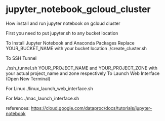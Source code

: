 # jupyter_notebook_gcloud_cluster

How install and run jupyter notebook on gcloud cluster

First you need to put jupyter.sh to any bucket location

To Install Jupyter Notebook and Anaconda Packages 
Replace YOUR_BUCKET_NAME with your bucket location
./create_cluster.sh

To SSH Tunnel 

./ssh_tunnel.sh
YOUR_PROJECT_NAME and YOUR_PROJECT_ZONE with your actual project_name and zone respectively
To Launch Web Interface (Open New Terminal)

For Linux
./linux_launch_web_interface.sh

For Mac
./mac_launch_interface.sh

references: https://cloud.google.com/dataproc/docs/tutorials/jupyter-notebook
